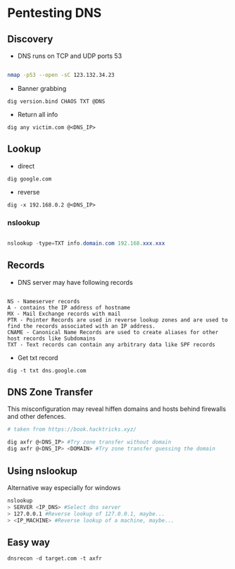 # Pentesting DNS

## Discovery

* DNS runs on TCP and UDP ports 53

```bash

nmap -p53 --open -sC 123.132.34.23

```

* Banner grabbing

`dig version.bind CHAOS TXT @DNS`

* Return all info

`dig any victim.com @<DNS_IP>`

## Lookup

* direct

`dig google.com`

* reverse

`dig -x 192.168.0.2 @<DNS_IP>`

### nslookup

```powershell

nslookup -type=TXT info.domain.com 192.168.xxx.xxx

```

## Records

* DNS server may have following records

```text

NS - Nameserver records 
A - contains the IP address of hostname 
MX - Mail Exchange records with mail
PTR - Pointer Records are used in reverse lookup zones and are used to find the records associated with an IP address.
CNAME - Canonical Name Records are used to create aliases for other host records like Subdomains
TXT - Text records can contain any arbitrary data like SPF records

```

* Get txt record

`dig -t txt dns.google.com`

## DNS Zone Transfer

This misconfiguration may reveal hiffen domains and hosts behind firewalls and other defences.

```bash
# taken from https://book.hacktricks.xyz/

dig axfr @<DNS_IP> #Try zone transfer without domain
dig axfr @<DNS_IP> <DOMAIN> #Try zone transfer guessing the domain

```

## Using nslookup

Alternative way especially for windows

```bash
nslookup
> SERVER <IP_DNS> #Select dns server
> 127.0.0.1 #Reverse lookup of 127.0.0.1, maybe...
> <IP_MACHINE> #Reverse lookup of a machine, maybe...
```

## Easy way

`dnsrecon -d target.com -t axfr`